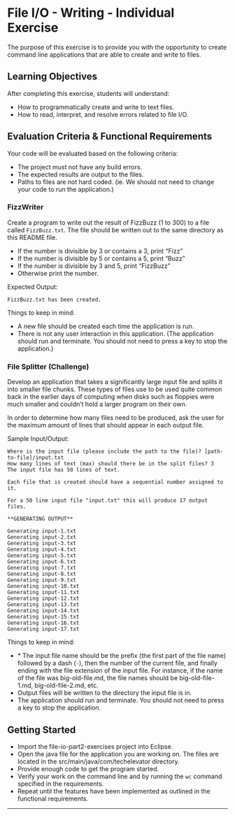 # File I/O - Writing - Individual Exercise

The purpose of this exercise is to provide you with the opportunity to create command line applications that are able to create and write to files.

## Learning Objectives

After completing this exercise, students will understand:

* How to programmatically create and write to text files.
* How to read, interpret, and resolve errors related to file I/O.

## Evaluation Criteria & Functional Requirements

Your code will be evaluated based on the following criteria:

* The project must not have any build errors.
* The expected results are output to the files.
* Paths to files are not hard coded. (ie. We should not need to change your code to run the application.)

### FizzWriter

Create a program to write out the result of FizzBuzz (1 to 300) to a file called `FizzBuzz.txt`. The file should be written out to the same directory as this README file.

* If the number is divisible by 3 or contains a 3, print “Fizz”
* If the number is divisible by 5 or contains a 5, print “Buzz”
* If the number is divisible by 3 and 5, print “FizzBuzz”
* Otherwise print the number.

Expected Output:
```
FizzBuzz.txt has been created.
```

Things to keep in mind:

* A new file should be created each time the application is run.
* There is not any user interaction in this application. (The application should run and terminate. You should not need to press a key to stop the application.)

### File Splitter (Challenge)

Develop an application that takes a significantly large input file and splits it into smaller file chunks. These types of files use to be used quite common back in the earlier days of computing when disks such as floppies were much smaller and couldn’t hold a larger program on their own.

In order to determine how many files need to be produced, ask the user for the maximum amount of lines that
should appear in each output file.

Sample Input/Output:
```
Where is the input file (please include the path to the file)? [path-to-file]/input.txt
How many lines of text (max) should there be in the split files? 3
The input file has 50 lines of text.

Each file that is created should have a sequential number assigned to it.

For a 50 line input file "input.txt" this will produce 17 output files.

**GENERATING OUTPUT**

Generating input-1.txt
Generating input-2.txt
Generating input-3.txt
Generating input-4.txt
Generating input-5.txt
Generating input-6.txt
Generating input-7.txt
Generating input-8.txt
Generating input-9.txt
Generating input-10.txt
Generating input-11.txt
Generating input-12.txt
Generating input-13.txt
Generating input-14.txt
Generating input-15.txt
Generating input-16.txt
Generating input-17.txt

```

Things to keep in mind:

* \* The input file name should be the prefix (the first part of the file name) followed by a dash (`-`), then the number of the current file, and finally ending with the file extension of the input file. For instance, if the name of the file was big-old-file.md, the file names should be big-old-file-1.md, big-old-file-2.md, etc.
* Output files will be written to the directory the input file is in.
* The application should run and terminate. You should not need to press a key to stop the application.

## Getting Started

* Import the file-io-part2-exercises project into Eclipse.
* Open the java file for the application you are working on. The files are located in the src/main/java/com/techelevator directory.
* Provide enough code to get the program started.
* Verify your work on the command line and by running the `wc` command specified in the requirements.
* Repeat until the features have been implemented as outlined in the functional requirements.

---

[file-api-docs]: https://docs.oracle.com/javase/8/docs/api/java/io/File.html
